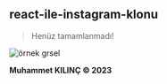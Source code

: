 ## react-ile-instagram-klonu

> Henüz tamamlanmadı!

![örnek grsel](https://user-images.githubusercontent.com/71228518/221355738-429d9152-fd52-4328-9a9d-59d485401c92.png)

**Muhammet KILINÇ © 2023**
